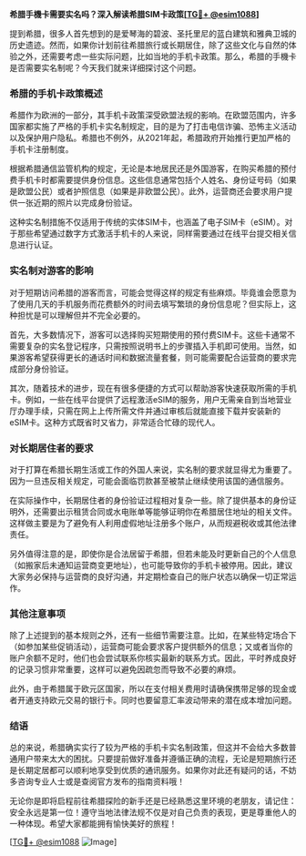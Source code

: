 **希腊手機卡需要实名吗？深入解读希腊SIM卡政策[[TG💪+ @esim1088](https://t.me/s/esim1088)]**

提到希腊，很多人首先想到的是爱琴海的碧波、圣托里尼的蓝白建筑和雅典卫城的历史遗迹。然而，如果你计划前往希腊旅行或长期居住，除了这些文化与自然的体验之外，还需要考虑一些实际问题，比如当地的手机卡政策。那么，希腊的手機卡是否需要实名制呢？今天我们就来详细探讨这个问题。

### 希腊的手机卡政策概述

希腊作为欧洲的一部分，其手机卡政策深受欧盟法规的影响。在欧盟范围内，许多国家都实施了严格的手机卡实名制规定，目的是为了打击电信诈骗、恐怖主义活动以及保护用户隐私。希腊也不例外，从2021年起，希腊政府开始推行更加严格的手机卡注册制度。

根据希腊通信监管机构的规定，无论是本地居民还是外国游客，在购买希腊的预付费手机卡时都需要提供身份信息。这些信息通常包括个人姓名、身份证号码（如果是欧盟公民）或者护照信息（如果是非欧盟公民）。此外，运营商还会要求用户提供一张近期的照片以完成身份验证。

这种实名制措施不仅适用于传统的实体SIM卡，也涵盖了电子SIM卡（eSIM）。对于那些希望通过数字方式激活手机卡的人来说，同样需要通过在线平台提交相关信息进行认证。

### 实名制对游客的影响

对于短期访问希腊的游客而言，可能会觉得这样的规定有些麻烦。毕竟谁会愿意为了使用几天的手机服务而花费额外的时间去填写繁琐的身份信息呢？但实际上，这种担忧是可以理解但并不完全必要的。

首先，大多数情况下，游客可以选择购买短期使用的预付费SIM卡。这些卡通常不需要复杂的实名登记程序，只需按照说明书上的步骤插入手机即可使用。当然，如果游客希望获得更长的通话时间和数据流量套餐，则可能需要配合运营商的要求完成部分身份验证。

其次，随着技术的进步，现在有很多便捷的方式可以帮助游客快速获取所需的手机卡。例如，一些在线平台提供了远程激活eSIM的服务，用户无需亲自到当地营业厅办理手续，只需在网上上传所需文件并通过审核后就能直接下载并安装新的eSIM卡。这种方式既省时又省力，非常适合忙碌的现代人。

### 对长期居住者的要求

对于打算在希腊长期生活或工作的外国人来说，实名制的要求就显得尤为重要了。因为一旦违反相关规定，可能会面临罚款甚至被禁止继续使用该国的通信服务。

在实际操作中，长期居住者的身份验证过程相对复杂一些。除了提供基本的身份证明外，还需要出示租赁合同或水电账单等能够证明你在希腊居住地址的相关文件。这样做主要是为了避免有人利用虚假地址注册多个账户，从而规避税收或其他法律责任。

另外值得注意的是，即使你是合法居留于希腊，但若未能及时更新自己的个人信息（如搬家后未通知运营商变更地址），也可能导致你的手机卡被停用。因此，建议大家务必保持与运营商的良好沟通，并定期检查自己的账户状态以确保一切正常运作。

### 其他注意事项

除了上述提到的基本规则之外，还有一些细节需要注意。比如，在某些特定场合下（如参加某些促销活动），运营商可能会要求客户提供额外的信息；又或者当你的账户余额不足时，他们也会尝试联系你核实最新的联系方式。因此，平时养成良好的记录习惯非常重要，这样可以避免因疏忽而导致不必要的麻烦。

此外，由于希腊属于欧元区国家，所以在支付相关费用时请确保携带足够的现金或者开通支持欧元交易的银行卡。同时也要留意汇率波动带来的潜在成本增加问题。

### 结语

总的来说，希腊确实实行了较为严格的手机卡实名制政策，但这并不会给大多数普通用户带来太大的困扰。只要提前做好准备并遵循正确的流程，无论是短期旅行还是长期定居都可以顺利地享受到优质的通讯服务。如果你对此还有疑问的话，不妨多咨询专业人士或是查阅官方发布的指南资料哦！

无论你是即将启程前往希腊探险的新手还是已经熟悉这里环境的老朋友，请记住：安全永远是第一位！遵守当地法律法规不仅是对自己负责的表现，更是尊重他人的一种体现。希望大家都能拥有愉快美好的旅程！

[[TG💪+ @esim1088](https://t.me/s/esim1088) ![Image](https://i.postimg.cc/4NQfJmqS/Snipaste-2025-05-13-00-14-12.png)]